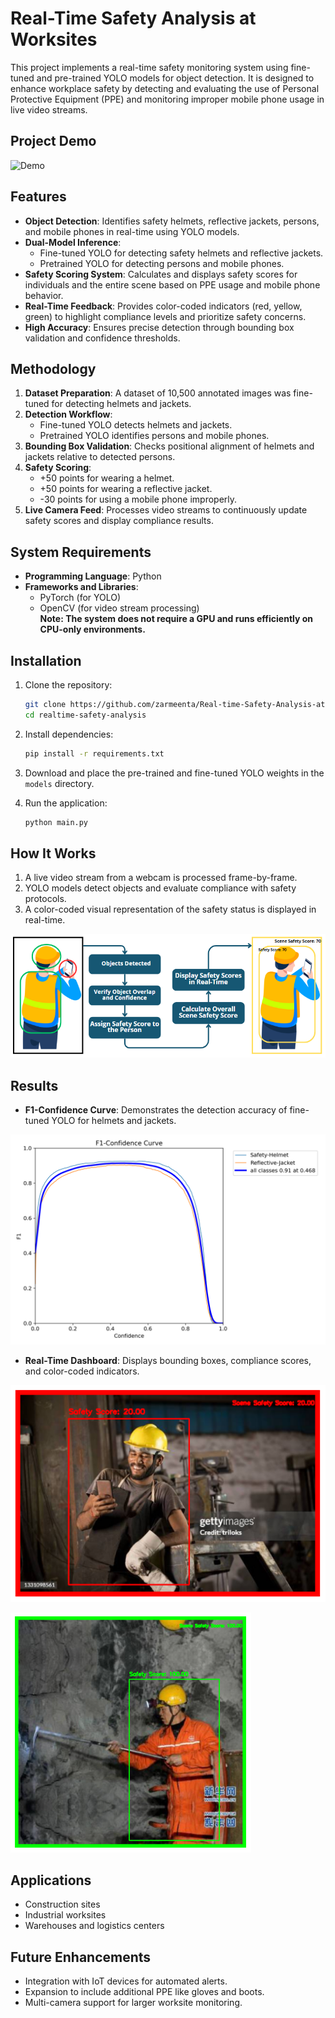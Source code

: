 # Real-Time Safety Analysis at Worksites  

This project implements a real-time safety monitoring system using fine-tuned and pre-trained YOLO models for object detection. It is designed to enhance workplace safety by detecting and evaluating the use of Personal Protective Equipment (PPE) and monitoring improper mobile phone usage in live video streams.  

## Project Demo

![Demo](media/demo.gif)

## Features  

- **Object Detection**: Identifies safety helmets, reflective jackets, persons, and mobile phones in real-time using YOLO models.  
- **Dual-Model Inference**:  
  - Fine-tuned YOLO for detecting safety helmets and reflective jackets.  
  - Pretrained YOLO for detecting persons and mobile phones.  
- **Safety Scoring System**: Calculates and displays safety scores for individuals and the entire scene based on PPE usage and mobile phone behavior.  
- **Real-Time Feedback**: Provides color-coded indicators (red, yellow, green) to highlight compliance levels and prioritize safety concerns.  
- **High Accuracy**: Ensures precise detection through bounding box validation and confidence thresholds.  

## Methodology  

1. **Dataset Preparation**: A dataset of 10,500 annotated images was fine-tuned for detecting helmets and jackets.  
2. **Detection Workflow**:  
   - Fine-tuned YOLO detects helmets and jackets.  
   - Pretrained YOLO identifies persons and mobile phones.  
3. **Bounding Box Validation**: Checks positional alignment of helmets and jackets relative to detected persons.  
4. **Safety Scoring**:  
   - +50 points for wearing a helmet.  
   - +50 points for wearing a reflective jacket.  
   - -30 points for using a mobile phone improperly.  
5. **Live Camera Feed**: Processes video streams to continuously update safety scores and display compliance results.  

## System Requirements  

- **Programming Language**: Python  
- **Frameworks and Libraries**:  
  - PyTorch (for YOLO)  
  - OpenCV (for video stream processing)  
**Note: The system does not require a GPU and runs efficiently on CPU-only environments.**

## Installation  

1. Clone the repository:  
   ```bash
   git clone https://github.com/zarmeenta/Real-time-Safety-Analysis-at-Worksites.git  
   cd realtime-safety-analysis
   ```  

2. Install dependencies:  
   ```bash
   pip install -r requirements.txt  
   ```  

3. Download and place the pre-trained and fine-tuned YOLO weights in the `models` directory.  

4. Run the application:  
   ```bash
   python main.py  
   ```  

## How It Works  

1. A live video stream from a webcam is processed frame-by-frame.  
2. YOLO models detect objects and evaluate compliance with safety protocols.  
3. A color-coded visual representation of the safety status is displayed in real-time.

![Detailed Workflow](media/fd11.PNG)

## Results  

- **F1-Confidence Curve**: Demonstrates the detection accuracy of fine-tuned YOLO for helmets and jackets.

![F1-Confidence Curve of Finetuned YOLOv11](media/F1_curve.png)

  
- **Real-Time Dashboard**: Displays bounding boxes, compliance scores, and color-coded indicators.

![An Unsafe Scenario](media/20.PNG)

![A Safe Scenario](media/100.PNG)

## Applications  

- Construction sites  
- Industrial worksites  
- Warehouses and logistics centers  

## Future Enhancements  

- Integration with IoT devices for automated alerts.  
- Expansion to include additional PPE like gloves and boots.  
- Multi-camera support for larger worksite monitoring.
